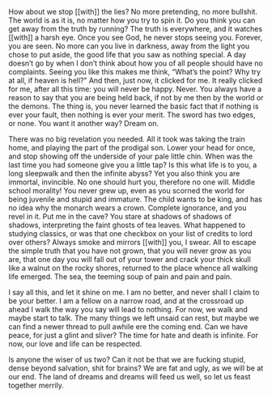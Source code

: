 How about we stop [[with]] the lies? No more pretending, no more bullshit. The world is as it is, no matter how you try to spin it. Do you think you can get away from the truth by running? The truth is everywhere, and it watches [[with]] a harsh eye. Once you see God, he never stops seeing you. Forever, you are seen. No more can you live in darkness, away from the light you chose to put aside, the good life that you saw as nothing special. A day doesn’t go by when I don’t think about how you of all people should have no complaints. Seeing you like this makes me think, “What’s the point? Why try at all, if heaven is hell?” And then, just now, it clicked for me. It really clicked for me, after all this time: you will never be happy. Never. You always have a reason to say that you are being held back, if not by me then by the world or the demons. The thing is, you never learned the basic fact that if nothing is ever your fault, then nothing is ever your merit. The sword has two edges, or none. You want it another way? Dream on.  

There was no big revelation you needed. All it took was taking the train home, and playing the part of the prodigal son. Lower your head for once, and stop showing off the underside of your pale little chin. When was the last time you had someone give you a little tap? Is this what life is to you, a long sleepwalk and then the infinite abyss? Yet you also think you are immortal, invincible. No one should hurt you, therefore no one will. Middle school morality! You never grew up, even as you scorned the world for being juvenile and stupid and immature. The child wants to be king, and has no idea why the monarch wears a crown. Complete ignorance, and you revel in it. Put me in the cave? You stare at shadows of shadows of shadows, interpreting the faint ghosts of tea leaves. What happened to studying classics, or was that one checkbox on your list of credits to lord over others? Always smoke and mirrors [[with]] you, I swear. All to escape the simple truth that you have not grown, that you will never grow as you are, that one day you will fall out of your tower and crack your thick skull like a walnut on the rocky shores, returned to the place whence all walking life emerged. The sea, the teeming soup of pain and pain and pain.  

I say all this, and let it shine on me. I am no better, and never shall I claim to be your better. I am a fellow on a narrow road, and at the crossroad up ahead I walk the way you say will lead to nothing. For now, we walk and maybe start to talk. The many things we left unsaid can rest, but maybe we can find a newer thread to pull awhile ere the coming end. Can we have peace, for just a glint and sliver? The time for hate and death is infinite. For now, our love and life can be respected.  

Is anyone the wiser of us two? Can it not be that we are fucking stupid, dense beyond salvation, shit for brains? We are fat and ugly, as we will be at our end. The land of dreams and dreams will feed us well, so let us feast together merrily.